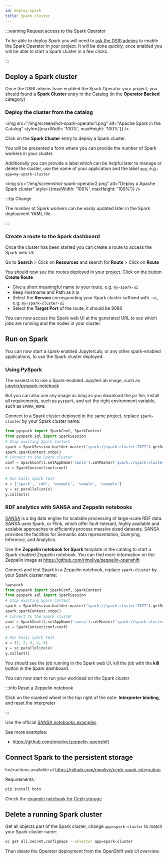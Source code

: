 ```yaml
---
id: deploy-spark
title: Spark cluster
---
```


:::warning Request access to the Spark Operator

To be able to deploy Spark you will need to [ask the DSRI admins](/help) to enable the Spark Operator in your project. It will be done quickly, once enabled you will be able to start a Spark cluster in a few clicks.

:::

## Deploy a Spark cluster

Once the DSRI admins have enabled the Spark Operator your project, you should found a **Spark Cluster** entry in the Catalog (in the **Operator Backed** category)

### Deploy the cluster from the catalog

<img src="/img/screenshot-spark-operator1.png" alt="Apache Spark in the Catalog" style={{maxWidth: '100%', maxHeight: '100%'}} />

Click on the **Spark Cluster** entry to deploy a Spark cluster.

You will be presented a form where you can provide the number of Spark workers in your cluster. 

Additionally you can provide a label which can be helpful later to manage or delete the cluster, use the name of your application and the label `app`, e.g.: `app=my-spark-cluster`

<img src="/img/screenshot-spark-operator2.png" alt="Deploy a Apache Spark cluster" style={{maxWidth: '100%', maxHeight: '100%'}} />

:::tip Change 

The number of Spark workers can be easily updated later in the Spark deployment YAML file.

:::

### Create a route to the Spark dashboard

Once the cluster has been started you can create a route to access the Spark web UI:

Go to **Search** > Click on **Resources** and search for **Route** > Click on **Route**

You should now see the routes deployed in your project. Click on the button **Create Route**

* Give a short meaningful name to your route, e.g. `my-spark-ui`
* Keep Hostname and Path as it is
* Select the **Service** corresponding your Spark cluster suffixed with `-ui`, e.g. `my-spark-cluster-ui`
* Select the **Target Port** of the route, it should be 8080

You can now access the Spark web UI at the generated URL to see which jobs are running and the nodes in your cluster.

## Run on Spark

You can now start a spark-enabled JupyterLab, or any other spark-enabled applications, to use the Spark cluster deployed.

### Using PySpark

The easiest is to use a Spark-enabled JupyterLab image, such as [jupyter/pyspark-notebook](https://github.com/jupyter/docker-stacks/tree/master/pyspark-notebook)

But you can also use any image as long as you download the jar file, install all requirements, such as `pyspark`, and set the right environment variable, such as `SPARK_HOME`

Connect to a Spark cluster deployed in the same project, replace `spark-cluster` by your Spark cluster name:

```python
from pyspark import SparkConf, SparkContext
from pyspark.sql import SparkSession
# Stop existing Spark Context
spark = SparkSession.builder.master("spark://spark-cluster:7077").getOrCreate()
spark.sparkContext.stop()
# Connect to the Spark cluster
conf = SparkConf().setAppName('sansa').setMaster('spark://spark-cluster:7077') 
sc = SparkContext(conf=conf)

# Run basic Spark test
x = ['spark', 'rdd', 'example', 'sample', 'example'] 
y = sc.parallelize(x)
y.collect()
```

### RDF analytics with SANSA and Zeppelin notebooks

[SANSA](http://sansa-stack.net) is a big data engine for scalable processing of large-scale RDF  data. SANSA uses Spark, or Flink, which offer fault-tolerant, highly  available and scalable approaches to efficiently process massive sized  datasets. SANSA provides the facilities for Semantic data  representation, Querying, Inference, and Analytics.

Use the **Zeppelin notebook for Spark** template in the catalog to start a Spark-enabled Zeppelin notebook. You can find more information on the Zeppelin image at https://github.com/rimolive/zeppelin-openshift

Connect and test Spark in a Zeppelin notebook, replace `spark-cluster` by your Spark cluster name:

```python
%pyspark
from pyspark import SparkConf, SparkContext
from pyspark.sql import SparkSession
# Stop existing Spark Context
spark = SparkSession.builder.master("spark://spark-cluster:7077").getOrCreate()
spark.sparkContext.stop()
# Connect to the Spark cluster
conf = SparkConf().setAppName('sansa').setMaster('spark://spark-cluster:7077') 
sc = SparkContext(conf=conf)

# Run basic Spark test
x = [1, 2, 3, 4, 5] 
y = sc.parallelize(x)
y.collect()
```

You should see the job running in the Spark web UI, kill the job with the **kill** button in the Spark dashboard.

You can now start to run your workload on the Spark cluster

:::info Reset a Zeppelin notebook

Click on the cranked wheel in the top right of the note: **Interpreter binding**, and reset the interpreter

:::

Use the official [SANSA notebooks examples](https://github.com/SANSA-Stack/SANSA-Notebooks/tree/stack-merge/sansa-notebooks)

See more examples:

* https://github.com/rimolive/zeppelin-openshift

## Connect Spark to the persistent storage

Instructions available at https://github.com/rimolive/ceph-spark-integration

Requirements:

```bash
pip install boto
```

Check the [example notebook for Ceph storage](https://github.com/rimolive/ceph-spark-integration/blob/master/notebooks/ceph-example.ipynb)

## Delete a running Spark cluster

Get all objects part of the Spark cluster, change `app=spark-cluster` to match your Spark cluster name:

```bash
oc get all,secret,configmaps --selector app=spark-cluster
```

Then delete the Operator deployment from the OpenShift web UI overview.

